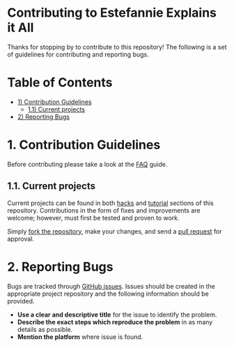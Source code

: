 # Contributing to Estefannie Explains it All

Thanks for stopping by to contribute to this repository! The following is a set
of guidelines for contributing and reporting bugs.

# Table of Contents

* [1) Contribution Guidelines](#1-contribution-guidelines)
   - [1.1) Current projects](#11-current-projects)
* [2) Reporting Bugs](#2-reporting-bugs)

# 1. Contribution Guidelines

Before contributing please take a look at the [FAQ](FAQ.md) guide.

## 1.1. Current projects

Current projects can be found in both [hacks](hacks/) and [tutorial](tutorials/) sections of this repository. Contributions in the form of fixes and improvements are welcome; however, must first be tested and proven to work.

Simply [fork the repository](https://help.github.com/articles/fork-a-repo/), make your changes, and send a [pull request](https://help.github.com/articles/about-pull-requests/) for approval.

# 2. Reporting Bugs

Bugs are tracked through [GitHub issues](https://guides.github.com/features/issues/).
Issues should be created in the appropriate project repository and the following
information should be provided.

* **Use a clear and descriptive title** for the issue to identify the problem.
* **Describe the exact steps which reproduce the problem** in as many details as possible.
* **Mention the platform** where issue is found.

